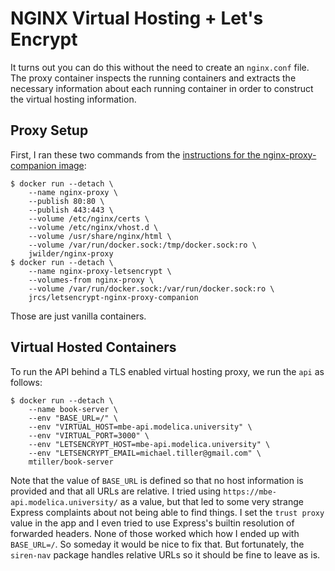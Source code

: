 # NGINX Virtual Hosting + Let's Encrypt

It turns out you can do this without the need to create an `nginx.conf` file.
The proxy container inspects the running containers and extracts the necessary
information about each running container in order to construct the virtual
hosting information.

## Proxy Setup

First, I ran these two commands from
the [instructions for the nginx-proxy-companion
image](https://github.com/JrCs/docker-letsencrypt-nginx-proxy-companion):

```
$ docker run --detach \
    --name nginx-proxy \
    --publish 80:80 \
    --publish 443:443 \
    --volume /etc/nginx/certs \
    --volume /etc/nginx/vhost.d \
    --volume /usr/share/nginx/html \
    --volume /var/run/docker.sock:/tmp/docker.sock:ro \
    jwilder/nginx-proxy
$ docker run --detach \
    --name nginx-proxy-letsencrypt \
    --volumes-from nginx-proxy \
    --volume /var/run/docker.sock:/var/run/docker.sock:ro \
    jrcs/letsencrypt-nginx-proxy-companion
```

Those are just vanilla containers.

## Virtual Hosted Containers

To run the API behind a TLS enabled virtual hosting proxy, we run the `api` as follows:

```
$ docker run --detach \
    --name book-server \
    --env "BASE_URL=/" \
    --env "VIRTUAL_HOST=mbe-api.modelica.university" \
    --env "VIRTUAL_PORT=3000" \
    --env "LETSENCRYPT_HOST=mbe-api.modelica.university" \
    --env "LETSENCRYPT_EMAIL=michael.tiller@gmail.com" \
    mtiller/book-server
```

Note that the value of `BASE_URL` is defined so that no host information is
provided and that all URLs are relative. I tried using
`https://mbe-api.modelica.university/` as a value, but that led to some very
strange Express complaints about not being able to find things. I set the
`trust proxy` value in the app and I even tried to use Express's builtin
resolution of forwarded headers. None of those worked which how I ended up with
`BASE_URL=/`. So someday it would be nice to fix that. But fortunately, the
`siren-nav` package handles relative URLs so it should be fine to leave as is.
